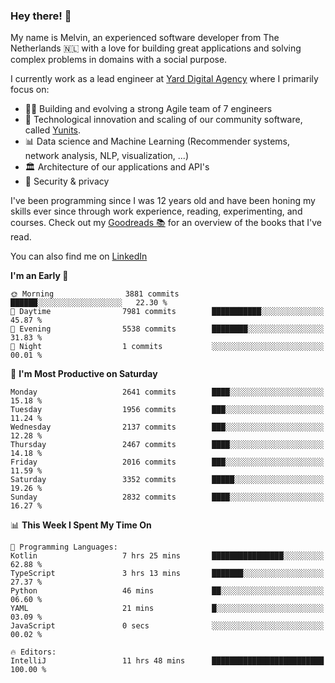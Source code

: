 ### Hey there! 👋

My name is Melvin, an experienced software developer from The Netherlands 🇳🇱 with a love for building great applications and solving complex problems in domains with a social purpose. 

I currently work as a lead engineer at [Yard Digital Agency](https://github.com/yardinternet) where I primarily focus on:

* 👏🏼 Building and evolving a strong Agile team of 7 engineers
* 🚀 Technological innovation and scaling of our community software, called [Yunits](https://www.yunits.com/).
* 📊 Data science and Machine Learning (Recommender systems, network analysis, NLP, visualization, ...)
* 🏛 Architecture of our applications and API's
* 🔐 Security & privacy

I've been programming since I was 12 years old and have been honing my skills ever since through work experience, reading, experimenting, and courses.
Check out my [Goodreads 📚](https://goodreads.com/melvinkoopmans) for an overview of the books that I've read. 

You can also find me on [LinkedIn](https://www.linkedin.com/in/melvinkoopmans)

<!--START_SECTION:waka-->
**I'm an Early 🐤** 

```text
🌞 Morning                3881 commits        ██████░░░░░░░░░░░░░░░░░░░   22.30 % 
🌆 Daytime                7981 commits        ███████████░░░░░░░░░░░░░░   45.87 % 
🌃 Evening                5538 commits        ████████░░░░░░░░░░░░░░░░░   31.83 % 
🌙 Night                  1 commits           ░░░░░░░░░░░░░░░░░░░░░░░░░   00.01 % 
```
📅 **I'm Most Productive on Saturday** 

```text
Monday                   2641 commits        ████░░░░░░░░░░░░░░░░░░░░░   15.18 % 
Tuesday                  1956 commits        ███░░░░░░░░░░░░░░░░░░░░░░   11.24 % 
Wednesday                2137 commits        ███░░░░░░░░░░░░░░░░░░░░░░   12.28 % 
Thursday                 2467 commits        ████░░░░░░░░░░░░░░░░░░░░░   14.18 % 
Friday                   2016 commits        ███░░░░░░░░░░░░░░░░░░░░░░   11.59 % 
Saturday                 3352 commits        █████░░░░░░░░░░░░░░░░░░░░   19.26 % 
Sunday                   2832 commits        ████░░░░░░░░░░░░░░░░░░░░░   16.27 % 
```


📊 **This Week I Spent My Time On** 

```text
💬 Programming Languages: 
Kotlin                   7 hrs 25 mins       ████████████████░░░░░░░░░   62.88 % 
TypeScript               3 hrs 13 mins       ███████░░░░░░░░░░░░░░░░░░   27.37 % 
Python                   46 mins             ██░░░░░░░░░░░░░░░░░░░░░░░   06.60 % 
YAML                     21 mins             █░░░░░░░░░░░░░░░░░░░░░░░░   03.09 % 
JavaScript               0 secs              ░░░░░░░░░░░░░░░░░░░░░░░░░   00.02 % 

🔥 Editors: 
IntelliJ                 11 hrs 48 mins      █████████████████████████   100.00 % 
```


<!--END_SECTION:waka-->
